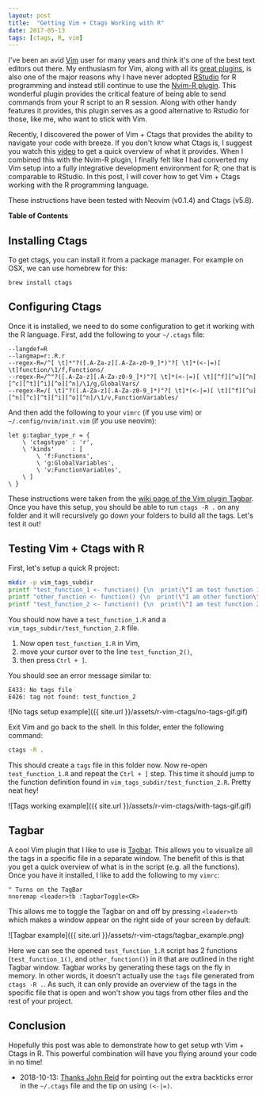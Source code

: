 ```yaml
---
layout: post
title:  "Getting Vim + Ctags Working with R"
date: 2017-05-13
tags: [ctags, R, vim]
---
```


I've been an avid [Vim](http://www.vim.org/) user for many years and think it's one of the best text editors out there. My enthusiasm for Vim, along with all its [great plugins](http://vimawesome.com/), is also one of the major reasons why I have never adopted [RStudio](https://www.rstudio.com) for R programming and instead still continue to use the [Nvim-R plugin](https://github.com/jalvesaq/Nvim-R). This wonderful plugin provides the critical feature of being able to send commands from your R script to an R session. Along with other handy features it provides, this plugin serves as a good alternative to Rstudio for those, like me, who want to stick with Vim. 

Recently, I discovered the power of Vim + Ctags that provides the ability to navigate your code with breeze. If you don't know what Ctags is, I suggest you watch this [video](https://www.youtube.com/watch?v=4f3AENLrdYo) to get a quick overview of what it provides. When I combined this with the Nvim-R plugin, I finally felt like I had converted my Vim setup into a fully integrative development environment for R; one that is comparable to RStudio. In this post, I will cover how to get Vim + Ctags working with the R programming language.

These instructions have been tested with Neovim (v0.1.4) and Ctags (v5.8).

**Table of Contents**

<ul data-toc="body" data-toc-headings="h2,h3"></ul>

## Installing Ctags

To get ctags, you can install it from a package manager. For example on OSX, we can use homebrew for this:

```
brew install ctags
```

## Configuring Ctags

Once it is installed, we need to do some configuration to get it working with the R language. First, add the following to your `~/.ctags` file:

```
--langdef=R
--langmap=r:.R.r
--regex-R=/^[ \t]*"?([.A-Za-z][.A-Za-z0-9_]*)"?[ \t]*(<-|=)[ \t]function/\1/f,Functions/
--regex-R=/^"?([.A-Za-z][.A-Za-z0-9_]*)"?[ \t]*(<-|=)[ \t][^f][^u][^n][^c][^t][^i][^o][^n]/\1/g,GlobalVars/
--regex-R=/[ \t]"?([.A-Za-z][.A-Za-z0-9_]*)"?[ \t]*(<-|=)[ \t][^f][^u][^n][^c][^t][^i][^o][^n]/\1/v,FunctionVariables/
```

And then add the following to your `vimrc` (if you use vim) or `~/.config/nvim/init.vim` (if you use neovim):

```
let g:tagbar_type_r = {
    \ 'ctagstype' : 'r',
    \ 'kinds'     : [
        \ 'f:Functions',
        \ 'g:GlobalVariables',
        \ 'v:FunctionVariables',
    \ ]
\ }
```

These instructions were taken from the [wiki page of the Vim plugin Tagbar](https://github.com/majutsushi/tagbar/wiki#r). Once you have this setup, you should be able to run `ctags -R .` on any folder and it will recursively go down your folders to build all the tags. Let's test it out!

## Testing Vim + Ctags with R

First, let's setup a quick R project:

```bash
mkdir -p vim_tags_subdir
printf "test_function_1 <- function() {\n  print(\"I am test function 1\")\n}\n\ntest_function_2()\n\n" > test_function_1.R
printf "other_function <- function() {\n  print(\"I am other function\")\n}" >> test_function_1.R
printf "test_function_2 <- function() {\n  print(\"I am test function 2\")\n}\n\ntest_function_1()" > vim_tags_subdir/test_function_2.R
```

You should now have a `test_function_1.R` and a `vim_tags_subdir/test_function_2.R` file. 

1. Now open `test_function_1.R` in Vim,
1. move your cursor over to the line `test_function_2()`, 
1. then press `Ctrl + ]`. 

You should see an error message similar to:

```
E433: No tags file
E426: tag not found: test_function_2
```

![No tags setup example]({{ site.url }}/assets/r-vim-ctags/no-tags-gif.gif)

Exit Vim and go back to the shell. In this folder, enter the following command:

```bash
ctags -R .
```

This should create a `tags` file in this folder now. Now re-open `test_function_1.R` and repeat the `Ctrl + ]` step. This time it should jump to the function definition found in `vim_tags_subdir/test_function_2.R`. Pretty neat hey!

![Tags working example]({{ site.url }}/assets/r-vim-ctags/with-tags-gif.gif)

## Tagbar

A cool Vim plugin that I like to use is [Tagbar](majutsushi/tagbar). This allows you to visualize all the tags in a specific file in a separate window. The benefit of this is that you get a quick overview of what is in the script (e.g. all the functions). Once you have it installed, I like to add the following to my `vimrc`:

```
" Turns on the TagBar
nnoremap <leader>tb :TagbarToggle<CR>
```

This allows me to toggle the Tagbar on and off by pressing `<leader>tb` which makes a window appear on the right side of your screen by default:

![Tagbar example]({{ site.url }}/assets/r-vim-ctags/tagbar_example.png)

Here we can see the opened `test_function_1.R` script has 2 functions (`test_function_1()`, and `other_function()`) in it that are outlined in the right Tagbar window. Tagbar works by generating these tags on the fly in memory. In other words, it doesn't actually use the `tags` file generated from `ctags -R .`. As such, it can only provide an overview of the tags in the specific file that is open and won't show you tags from other files and the rest of your project.

## Conclusion

Hopefully this post was able to demonstrate how to get setup wth Vim + Ctags in R. This powerful combination will have you flying around your code in no time!

* 2018-10-13: [Thanks John Reid](http://tinyheero.github.io/2017/05/13/r-vim-ctags.html#comment-4094747935) for pointing out the extra backticks error in the `~/.ctags` file and the tip on using `(<-|=)`.

